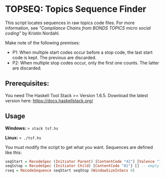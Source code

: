 TOPSEQ: Topics Sequence Finder
==============================
This script locates sequences in raw topics code files. For more information, see *"Compliance Chains from BONDS TOPICS micro social coding"* by Kristin Nordahl.

Make note of the following premises:
* P1: When multiple start codes occur before a stop code, the last start code is kept. The previous are discarded.
* P2: When multiple stop codes occur, only the first one counts. The latter are discarded.


## Prerequisites:
You need The Haskell Tool Stack >= Version 1.6.5. Download the latest version here: https://docs.haskellstack.org/

## Usage

**Windows:**
`> stack tsf.hs`

**Linux:**
`> ./tsf.hs`

You  must modify the script to get what you want. Sequences are defined like this:

```haskell
seqStart = RecodeSpec (Initiator Parent) [ContentCode "42"] [Valence "1", Valence "2", Valence "3"]
seqSstop = RecodeSpec (Initiator Child) [ContentCode "01"] [] -- empty valence == any valence
rseq = RecodeSequence seqStart seqStop (WindowSizeInSecs 6)
```
